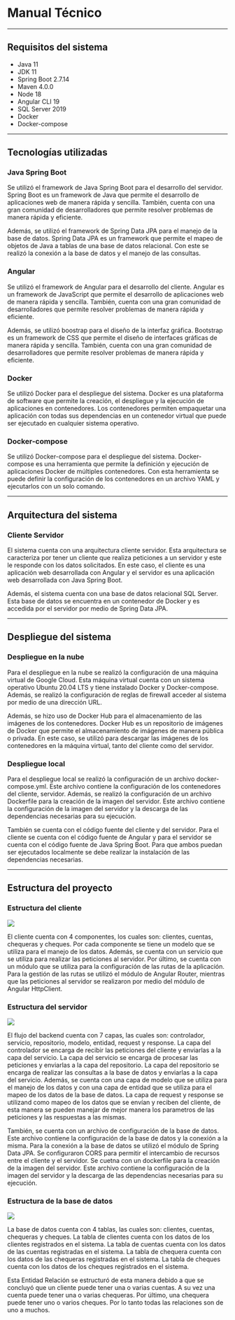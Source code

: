 # Manual Técnico

--------

## Requisitos del sistema

- Java 11
- JDK 11
- Spring Boot 2.7.14
- Maven 4.0.0
- Node 18
- Angular CLI 19
- SQL Server 2019
- Docker
- Docker-compose

--------

## Tecnologías utilizadas

### Java Spring Boot
Se utilizó el framework de Java Spring Boot para el desarrollo del servidor. Spring Boot es un framework de Java que permite el desarrollo de aplicaciones web de manera rápida y sencilla. También, cuenta con una gran comunidad de desarrolladores que permite resolver problemas de manera rápida y eficiente. 

Además, se utilizó el framework de Spring Data JPA para el manejo de la base de datos. Spring Data JPA es un framework que permite el mapeo de objetos de Java a tablas de una base de datos relacional. Con este se realizó la conexión a la base de datos y el manejo de las consultas.

### Angular
Se utilizó el framework de Angular para el desarrollo del cliente. Angular es un framework de JavaScript que permite el desarrollo de aplicaciones web de manera rápida y sencilla. También, cuenta con una gran comunidad de desarrolladores que permite resolver problemas de manera rápida y eficiente.

Además, se utilizó boostrap para el diseño de la interfaz gráfica. Bootstrap es un framework de CSS que permite el diseño de interfaces gráficas de manera rápida y sencilla. También, cuenta con una gran comunidad de desarrolladores que permite resolver problemas de manera rápida y eficiente.

### Docker
Se utilizó Docker para el despliegue del sistema. Docker es una plataforma de software que permite la creación, el despliegue y la ejecución de aplicaciones en contenedores. Los contenedores permiten empaquetar una aplicación con todas sus dependencias en un contenedor virtual que puede ser ejecutado en cualquier sistema operativo.

### Docker-compose
Se utilizó Docker-compose para el despliegue del sistema. Docker-compose es una herramienta que permite la definición y ejecución de aplicaciones Docker de múltiples contenedores. Con esta herramienta se puede definir la configuración de los contenedores en un archivo YAML y ejecutarlos con un solo comando.

--------

## Arquitectura del sistema

### Cliente Servidor
El sistema cuenta con una arquitectura cliente servidor. Esta arquitectura se caracteriza por tener un cliente que realiza peticiones a un servidor y este le responde con los datos solicitados. En este caso, el cliente es una aplicación web desarrollada con Angular y el servidor es una aplicación web desarrollada con Java Spring Boot.

Además, el sistema cuenta con una base de datos relacional SQL Server. Esta base de datos se encuentra en un contenedor de Docker y es accedida por el servidor por medio de Spring Data JPA.

--------

## Despliegue del sistema

### Despliegue en la nube
Para el despliegue en la nube se realizó la configuración de una máquina virtual de Google Cloud. Esta máquina virtual cuenta con un sistema operativo Ubuntu 20.04 LTS y tiene instalado Docker y Docker-compose. Además, se realizó la configuración de reglas de firewall acceder al sistema por medio de una dirección URL.

Además, se hizo uso de Docker Hub para el almacenamiento de las imágenes de los contenedores. Docker Hub es un repositorio de imágenes de Docker que permite el almacenamiento de imágenes de manera pública o privada. En este caso, se utilizó para descargar las imágenes de los contenedores en la máquina virtual, tanto del cliente como del servidor.

### Despliegue local
Para el despliegue local se realizó la configuración de un archivo docker-compose.yml. Este archivo contiene la configuración de los contenedores del cliente, servidor. Además, se realizó la configuración de un archivo Dockerfile para la creación de la imagen del servidor. Este archivo contiene la configuración de la imagen del servidor y la descarga de las dependencias necesarias para su ejecución.

También se cuenta con el código fuente del cliente y del servidor. Para el cliente se cuenta con el código fuente de Angular y para el servidor se cuenta con el código fuente de Java Spring Boot. Para que ambos puedan ser ejecutados localmente se debe realizar la instalación de las dependencias necesarias.

--------

## Estructura del proyecto

### Estructura del cliente

![](img/angular.png)

El cliente cuenta con 4 componentes, los cuales son: clientes, cuentas, chequeras y cheques. Por cada componente se tiene un modelo que se utiliza para el manejo de los datos. Además, se cuenta con un servicio que se utiliza para realizar las peticiones al servidor. Por último, se cuenta con un módulo que se utiliza para la configuración de las rutas de la aplicación. Para la gestión de las rutas se utilizó el módulo de Angular Router, mientras que las peticiones al servidor se realizaron por medio del módulo de Angular HttpClient.

### Estructura del servidor

![](img/java.png)

El flujo del backend cuenta con 7 capas, las cuales son: controlador, servicio, repositorio, modelo, entidad, request y response. La capa del controlador se encarga de recibir las peticiones del cliente y enviarlas a la capa del servicio. La capa del servicio se encarga de procesar las peticiones y enviarlas a la capa del repositorio. La capa del repositorio se encarga de realizar las consultas a la base de datos y enviarlas a la capa del servicio. Además, se cuenta con una capa de modelo que se utiliza para el manejo de los datos y con una capa de entidad que se utiliza para el mapeo de los datos de la base de datos. La capa de request y response se utilizand como mapeo de los datos que se envían y reciben del cliente, de esta manera se pueden manejar de mejor manera los parametros de las peticiones y las respuestas a las mismas.

También, se cuenta con un archivo de configuración de la base de datos. Este archivo contiene la configuración de la base de datos y la conexión a la misma. Para la conexión a la base de datos se utilizó el módulo de Spring Data JPA. Se configuraron CORS para permitir el intercambio de recursos entre el cliente y el servidor. Se cuetna con un dockerfile para la creación de la imagen del servidor. Este archivo contiene la configuración de la imagen del servidor y la descarga de las dependencias necesarias para su ejecución.

### Estructura de la base de datos

![](img/er.png)

La base de datos cuenta con 4 tablas, las cuales son: clientes, cuentas, chequeras y cheques. La tabla de clientes cuenta con los datos de los clientes registrados en el sistema. La tabla de cuentas cuenta con los datos de las cuentas registradas en el sistema. La tabla de chequera cuenta con los datos de las chequeras registradas en el sistema. La tabla de cheques cuenta con los datos de los cheques registrados en el sistema.

Esta Entidad Relación se estructuró de esta manera debido a que se concluyó que un cliente puede tener una o varias cuentas. A su vez una cuenta puede tener una o varias chequeras. Por último, una chequera puede tener uno o varios cheques. Por lo tanto todas las relaciones son de uno a muchos.

